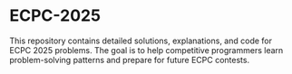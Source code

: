 # ECPC-2025
This repository contains detailed solutions, explanations, and code for ECPC 2025 problems. The goal is to help competitive programmers learn problem-solving patterns and prepare for future ECPC contests.
